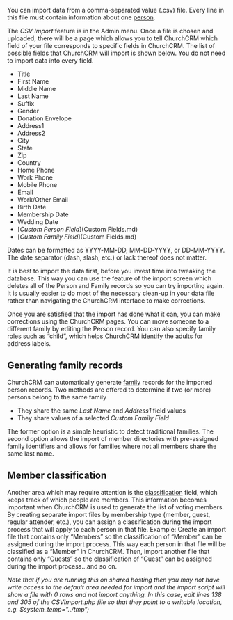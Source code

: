You can import data from a comma-separated value (.csv) file. Every line in this file must contain information about one [person](person.md).

The _CSV Import_ feature is in the Admin menu. Once a file is chosen and uploaded, there will be a page which allows you to tell ChurchCRM which field of your file corresponds to specific fields in ChurchCRM. The list of possible fields that ChurchCRM will import is shown below. You do not need to import data into every field.

- Title
- First Name
- Middle Name
- Last Name
- Suffix
- Gender
- Donation Envelope
- Address1
- Address2
- City
- State
- Zip
- Country
- Home Phone
- Work Phone
- Mobile Phone
- Email
- Work/Other Email
- Birth Date
- Membership Date
- Wedding Date
- [_Custom Person Field_](Custom Fields.md)
- [_Custom Family Field_](Custom Fields.md)

Dates can be formatted as YYYY-MM-DD, MM-DD-YYYY, or DD-MM-YYYY. The date separator (dash, slash, etc.) or lack thereof does not matter.

It is best to import the data first, before you invest time into tweaking the database. This way you can use the feature of the import screen which deletes all of the Person and Family records so you can try importing again. It is usually easier to do most of the necessary clean-up in your data file rather than navigating the ChurchCRM interface to make corrections.

Once you are satisfied that the import has done what it can, you can make corrections using the ChurchCRM pages. You can move someone to a different family by editing the Person record. You can also specify family roles such as “child”, which helps ChurchCRM identify the adults for address labels.

## Generating family records

ChurchCRM can automatically generate [family](families.md) records for the imported person records. Two methods are offered to determine if two (or more) persons belong to the same family

- They share the same _Last Name_ and _Address1_ field values
- They share values of a selected _Custom Family Field_

The former option is a simple heuristic to detect traditional families. The second option allows the import of member directories with pre-assigned family identifiers and allows for families where not all members share the same last name.

## Member classification

Another area which may require attention is the [classification](Classifications.md) field, which keeps track of which people are members. This information becomes important when ChurchCRM is used to generate the list of voting members. By creating separate import files by membership type (member, guest, regular attender, etc.), you can assign a classification during the import process that will apply to each person in that file. Example: Create an import file that contains only “Members” so the classification of “Member” can be assigned during the import process. This way each person in that file will be classified as a “Member” in ChurchCRM. Then, import another file that contains only “Guests” so the classification of “Guest” can be assigned during the import process…and so on.

*Note that if you are running this on shared hosting then you may not have write access to the default area needed for import and the import script will show a file with 0 rows and not import anything. In this case, edit lines 138 and 305 of the CSVImport.php file so that they point to a writable location, e.g. $system_temp=”../tmp”;*
